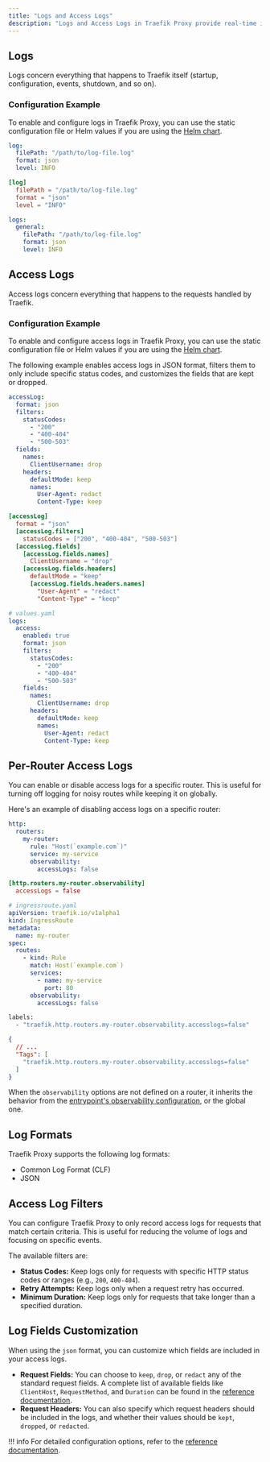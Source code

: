 ```yaml
---
title: "Logs and Access Logs"
description: "Logs and Access Logs in Traefik Proxy provide real-time insight into the health of your system. They enable swift error detection and intervention through alerts. By centralizing logs, you can streamline the debugging process during incident resolution."
---
```


## Logs

Logs concern everything that happens to Traefik itself (startup, configuration, events, shutdown, and so on).

### Configuration Example

To enable and configure logs in Traefik Proxy, you can use the static configuration file or Helm values if you are using the [Helm chart](https://github.com/traefik/traefik-helm-chart).

```yaml tab="Structured (YAML)"
log:
  filePath: "/path/to/log-file.log"
  format: json
  level: INFO
```

```toml tab="Structured (TOML)"
[log]
  filePath = "/path/to/log-file.log"
  format = "json"
  level = "INFO"
```

```yaml tab="Helm Chart Values"
logs:
  general:
    filePath: "/path/to/log-file.log"
    format: json
    level: INFO
```

## Access Logs

Access logs concern everything that happens to the requests handled by Traefik.

### Configuration Example

To enable and configure access logs in Traefik Proxy, you can use the static configuration file or Helm values if you are using the [Helm chart](https://github.com/traefik/traefik-helm-chart).

The following example enables access logs in JSON format, filters them to only include specific status codes, and customizes the fields that are kept or dropped.

```yaml tab="Structured (YAML)"
accessLog:
  format: json
  filters:
    statusCodes:
      - "200"
      - "400-404"
      - "500-503"
  fields:
    names:
      ClientUsername: drop
    headers:
      defaultMode: keep
      names:
        User-Agent: redact
        Content-Type: keep
```

```toml tab="Structured (TOML)"
[accessLog]
  format = "json"
  [accessLog.filters]
    statusCodes = ["200", "400-404", "500-503"]
  [accessLog.fields]
    [accessLog.fields.names]
      ClientUsername = "drop"
    [accessLog.fields.headers]
      defaultMode = "keep"
      [accessLog.fields.headers.names]
        "User-Agent" = "redact"
        "Content-Type" = "keep"
```

```yaml tab="Helm Chart Values"
# values.yaml
logs:
  access:
    enabled: true
    format: json
    filters:
      statusCodes:
        - "200"
        - "400-404"
        - "500-503"
    fields:
      names:
        ClientUsername: drop
      headers:
        defaultMode: keep
        names:
          User-Agent: redact
          Content-Type: keep
```

## Per-Router Access Logs

You can enable or disable access logs for a specific router. This is useful for turning off logging for noisy routes while keeping it on globally.

Here's an example of disabling access logs on a specific router:

```yaml tab="Structured (YAML)"
http:
  routers:
    my-router:
      rule: "Host(`example.com`)"
      service: my-service
      observability:
        accessLogs: false
```

```toml tab="Structured (TOML)"
[http.routers.my-router.observability]
  accessLogs = false
```

```yaml tab="Kubernetes"
# ingressroute.yaml
apiVersion: traefik.io/v1alpha1
kind: IngressRoute
metadata:
  name: my-router
spec:
  routes:
    - kind: Rule
      match: Host(`example.com`)
      services:
        - name: my-service
          port: 80
      observability:
        accessLogs: false
```

```bash tab="Labels"
labels:
  - "traefik.http.routers.my-router.observability.accesslogs=false"
```

```json tab="Tags"
{
  // ...
  "Tags": [
    "traefik.http.routers.my-router.observability.accesslogs=false"
  ]
}
```

When the `observability` options are not defined on a router, it inherits the behavior from the [entrypoint's observability configuration](./overview.md), or the global one.

## Log Formats

Traefik Proxy supports the following log formats:

- Common Log Format (CLF)
- JSON

## Access Log Filters

You can configure Traefik Proxy to only record access logs for requests that match certain criteria. This is useful for reducing the volume of logs and focusing on specific events.

The available filters are:

- **Status Codes:** Keep logs only for requests with specific HTTP status codes or ranges (e.g., `200`, `400-404`).
- **Retry Attempts:** Keep logs only when a request retry has occurred.
- **Minimum Duration:** Keep logs only for requests that take longer than a specified duration.

## Log Fields Customization

When using the `json` format, you can customize which fields are included in your access logs.

- **Request Fields:** You can choose to `keep`, `drop`, or `redact` any of the standard request fields. A complete list of available fields like `ClientHost`, `RequestMethod`, and `Duration` can be found in the [reference documentation](../reference/install-configuration/observability/logs-and-accesslogs.md#available-fields).
- **Request Headers:** You can also specify which request headers should be included in the logs, and whether their values should be `kept`, `dropped`, or `redacted`.

!!! info
    For detailed configuration options, refer to the [reference documentation](../reference/install-configuration/observability/logs-and-accesslogs.md).

